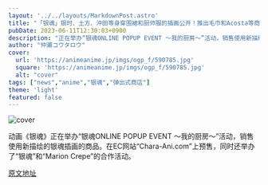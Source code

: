 ```yaml
---
layout: '../../layouts/MarkdownPost.astro'
title: "「银魂」银时、土方、沖田等身穿围裙和厨师服的插画公开！推出毛巾和Acosta等商品的弹出式商店"
pubDate: 2023-06-11T12:30:03+0900
description: "正在举办“银魂ONLINE POPUP EVENT ～我的厨房～”活动，销售使用新描绘的银魂插画的商品。在EC网站“Chara-Ani.com”上预售，同时还举办了“银魂”和“Marion Crepe”的合作活动。"
author: "仲瀬コウタロウ"
cover:
  url: 'https://animeanime.jp/imgs/ogp_f/590785.jpg'
  square: 'https://animeanime.jp/imgs/ogp_f/590785.jpg'
  alt: "cover"
tags: ["news","anime","银魂","弹出式商店"]
theme: 'light'
featured: false
---
```


![cover](https://animeanime.jp/imgs/ogp_f/590785.jpg)

动画《银魂》正在举办“银魂ONLINE POPUP EVENT ～我的厨房～”活动，销售使用新描绘的银魂插画的商品。在EC网站“Chara-Ani.com”上预售，同时还举办了“银魂”和“Marion Crepe”的合作活动。

 

  [原文地址](https://animeanime.jp/article/2023/06/11/77862.html)